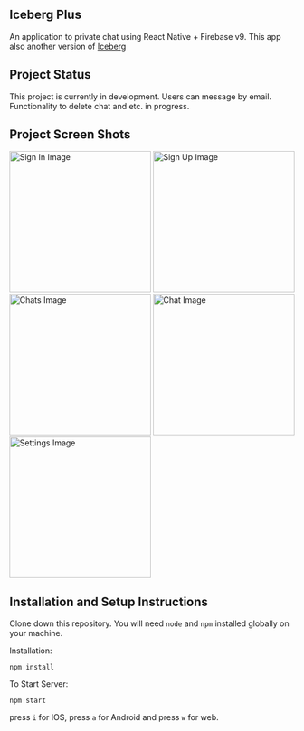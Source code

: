 ## Iceberg Plus
An application to private chat using React Native + Firebase v9. This app also another version of [Iceberg](https://github.com/firatcanulukaya/iceberg)

## Project Status
This project is currently in development. Users can message by email. Functionality to delete chat and etc. in progress.

## Project Screen Shots

<img alt="Sign In Image" src="https://cdn.sade.network/img/cbrgpls/signin.png" width="250" />
<img alt="Sign Up Image" src="https://cdn.sade.network/img/cbrgpls/signup.png" width="250" />
<img alt="Chats Image" src="https://cdn.sade.network/img/cbrgpls/chats.png" width="250" />
<img alt="Chat Image" src="https://cdn.sade.network/img/cbrgpls/chat.png" width="250" />
<img alt="Settings Image" src="https://cdn.sade.network/img/cbrgpls/settings.png" width="250" />

## Installation and Setup Instructions

Clone down this repository. You will need `node` and `npm` installed globally on your machine.

Installation:

`npm install`

To Start Server:

`npm start`

press `i` for IOS, press `a` for Android and press `w` for web.
